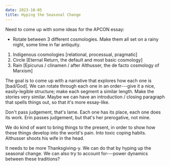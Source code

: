 ```yaml
---
date: 2023-10-05
title: Hyping the Seasonal Change
---
```


Need to come up with some ideas for the APCON essay:

- Rotate between 3 different cosmologies. Make them all set on a rainy night, some time in far antiquity.

1. Indigenous cosmologies [relational, processual, pragmatic]
2. Circle [Eternal Return, the default and most basic cosmology]
3. Rain [Epicurus / clinamen / after Althusser, the de facto cosmology of Marxism]

The goal is to come up with a narrative that explores how each one is [bad/God]. We can rotate through each one in an order---give it a nice, easily-legible structure; make each segment a similar length. Make the stories very similar. Maybe we can have an introduction / closing paragraph that spells things out, so that it's more essay-like.

Don't pass judgement, that's lame. Each one has its place, each one does its work. Erin passes judgement, but that's her prerogative, not mine.

We do kind of want to bring things to the present, in order to show how these things develop into the world's pain. Into toxic coping habits. Althusser shoots his wife in the head.

It needs to be more Thanksgiving-y. We can do that by hyping up the seasonal change. We can also try to account for---power dynamics between these traditions?
